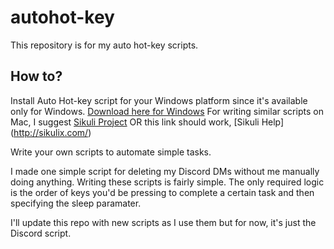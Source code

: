 # autohot-key
This repository is for my auto hot-key scripts.

## How to?

Install Auto Hot-key script for your Windows platform since it's available only for Windows.
[Download here for Windows](https://www.autohotkey.com/download/ahk-install.exe)
For writing similar scripts on Mac, I suggest [Sikuli Project](http://sikuli.org/) OR this link should work, [Sikuli Help]
(http://sikulix.com/)

Write your own scripts to automate simple tasks.

I made one simple script for deleting my Discord DMs without me manually doing anything. Writing these scripts is fairly simple. The only required logic is the order of keys you'd be pressing to complete a certain task and then specifying the sleep paramater.

I'll update this repo with new scripts as I use them but for now, it's just the Discord script.
